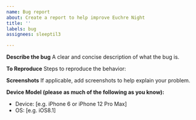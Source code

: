 ```yaml
---
name: Bug report
about: Create a report to help improve Euchre Night
title: ''
labels: bug
assignees: sleeptil3

---
```


**Describe the bug**
A clear and concise description of what the bug is.

**To Reproduce**
Steps to reproduce the behavior:

**Screenshots**
If applicable, add screenshots to help explain your problem.

**Device Model (please as much of the following as you know):**
 - Device: [e.g. iPhone 6 or iPhone 12 Pro Max]
 - OS: [e.g. iOS8.1]
